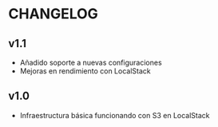 # CHANGELOG

## v1.1
- Añadido soporte a nuevas configuraciones
- Mejoras en rendimiento con LocalStack

## v1.0
- Infraestructura básica funcionando con S3 en LocalStack
